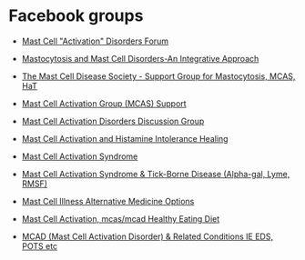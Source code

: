 <!--
source: gpt-3 + jph editing
tags: groups
-->

# Facebook groups

* [Mast Cell "Activation" Disorders Forum](https://www.facebook.com/groups/1489732487968980/)

* [Mastocytosis and Mast Cell Disorders-An Integrative Approach](https://www.facebook.com/groups/486532874778463)

* [The Mast Cell Disease Society - Support Group for Mastocytosis, MCAS, HaT](https://www.facebook.com/groups/tmsforacure/)

* [Mast Cell Activation Group (MCAS) Support](https://www.facebook.com/groups/267141288287526/)

* [Mast Cell Activation Disorders Discussion Group](https://www.facebook.com/groups/MastCellActivationDisordersDiscussionGroup/)

* [Mast Cell Activation and Histamine Intolerance Healing](https://www.facebook.com/groups/258976605297222)

* [Mast Cell Activation Syndrome](https://www.facebook.com/groups/401338697155410/)

* [Mast Cell Activation Syndrome & Tick-Borne Disease (Alpha-gal, Lyme, RMSF)](https://www.facebook.com/groups/MastCellandTickBorneDiseaseAwarness/)

* [Mast Cell Illness Alternative Medicine Options](https://www.facebook.com/groups/180077452771502/)

* [Mast Cell Activation, mcas/mcad Healthy Eating Diet](https://www.facebook.com/groups/mastcellmcad/)

* [MCAD (Mast Cell Activation Disorder) & Related Conditions IE EDS, POTS etc](https://www.facebook.com/groups/207077049364043/)

